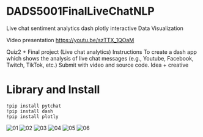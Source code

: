 # DADS5001FinalLiveChatNLP
Live chat sentiment analytics dash plotly interactive Data Visualization 


Video presentation
https://youtu.be/szTTX_1QOaM
 
 


Quiz2 + Final project (Live chat analytics)
Instructions
To create a dash app which shows the analysis of live chat messages (e.g., Youtube, Facebook, Twitch, TikTok, etc.)
Submit with video and source code.
Idea + creative



# Library and Install
```
!pip install pytchat
!pip install dash
!pip install plotly
```

 
![01](https://user-images.githubusercontent.com/61573397/212733150-373423f9-9741-4b67-b302-90c6f430f66d.png)
![02](https://user-images.githubusercontent.com/61573397/212733159-ab5fc5ab-c568-432d-a0ee-fd87a804ef07.png)
![03](https://user-images.githubusercontent.com/61573397/212733168-e932e37e-4bca-406f-86a6-e37795400cd1.png)
![04](https://user-images.githubusercontent.com/61573397/212733178-913ace2f-fb45-4c2e-ac5d-751d0b993f05.png)
![05](https://user-images.githubusercontent.com/61573397/212733190-480a558e-4d31-46a4-b6d1-d52108dc952f.png)
![06](https://user-images.githubusercontent.com/61573397/212733204-0c47833f-a8ad-4c0b-a876-b15ed788e447.png)
